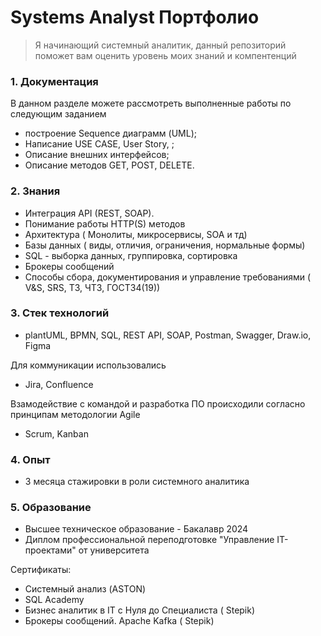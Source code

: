 # Systems Analyst Портфолио 
> Я начинающий системный аналитик, данный репозиторий поможет вам оценить уровень моих знаний и компентенций
>
### 1. Документация 
В данном разделе можете рассмотреть выполненные работы по следующим заданием  
- построение Sequence диаграмм (UML);
- Написание USE CASE, User Story, ;
- Описание внешних интерфейсов;
- Описание методов GET, POST, DELETE.
  
### 2. Знания 

- Интеграция API (REST, SOAP).
- Понимание работы HTTP(S) методов
- Архитектура ( Монолиты, микросервисы, SOA и тд)
- Базы данных ( виды, отличия, ограничения, нормальные формы)
- SQL - выборка данных, группировка, сортировка
- Брокеры сообщений
- Способы сбора, документирования и управление требованиями ( V&S, SRS, ТЗ, ЧТЗ, ГОСТ34(19))
  
### 3. Стек технологий 
-  plantUML, BPMN, SQL, REST API, SOAP, Postman, Swagger,  Draw.io, Figma

Для коммуникации использовались 
 -  Jira, Confluence
   
Взамодействие с командой и разработка ПО происходили согласно принципам методологии Agile 
 - Scrum, Kanban

### 4. Опыт

- 3 месяца стажировки в роли системного аналитика

### 5. Образование
- Высшее техническое образование - Бакалавр 2024
- Диплом профессиональной переподготовке "Управление IT-проектами" от университета

 Сертификаты:
- Системный анализ (ASTON)
- SQL Academy
- Бизнес аналитик в IT с Нуля до Специалиста ( Stepik)
- Брокеры сообщений. Apache Kafka ( Stepik)










